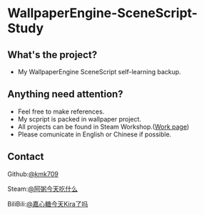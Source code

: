 # WallpaperEngine-SceneScript-Study

## What's the project?
* My WallpaperEngine SceneScript self-learning backup.
## Anything need attention?
* Feel free to make references.
* My scpript is packed in wallpaper project.
* All projects can be found in Steam Workshop.([Work page](https://steamcommunity.com/id/kmk709/myworkshopfiles/))
* Please comunicate in English or Chinese if possible.
## Contact
Github:[@kmk709](https://github.com/kmk709)

Steam:[@阿粥今天吃什么](https://steamcommunity.com/id/kmk709/)

BiliBili:[@嘉心糖今天Kira了吗](https://space.bilibili.com/24848255)
